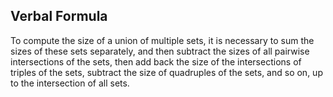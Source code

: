 ## Verbal Formula
To compute the size of a union of multiple sets, it is necessary to sum the sizes of these sets separately, and then subtract the sizes of all pairwise intersections of the sets, then add back the size of the intersections of triples of the sets, subtract the size of quadruples of the sets, and so on, up to the intersection of all sets.
